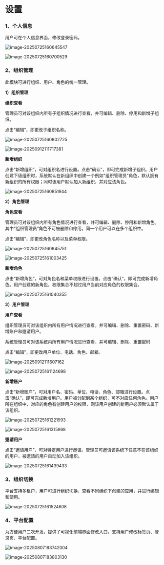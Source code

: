 # 设置

### 1、**个人信息**

用户可在个人信息界面，修改登录密码。

![image-20250725160645547](assets/image-20250725160645547.png)

![image-20250725160700529](assets/image-20250725160700529.png)

### 2、**组织管理**

此模块可进行组织、用户、角色的统一管理。

**1）组织管理**

**组织查看**

管理员可对该组织内所有子组织情况进行查看，并可编辑、删除、停用和新增子组织。

点击“编辑”，即更改子组织名称。

![image-20250725160802725](assets/image-20250725160802725.png)

![image-20250912111717381](assets/image-20250912111717381.png)

**新增组织**

点击“新增组织”，可对组织名进行设置。点击“确认”，即可完成新增子组织。用户创建下级组织时，系统默认在新组织中创建一个例如"组织管理员"角色，默认拥有新组织的所有权限；同时该用户默认加入新组织，并对应该角色。

![image-20250725160851944](assets/image-20250725160851944.png)

**2）角色管理**

**角色查看**

管理员可对该组织内所有角色情况进行查看，并可编辑、删除、停用和新增角色。其中“组织管理员”角色不可被删除和停用。同一个用户可以在多个组织中。

点击“编辑”，即更改角色名称以及菜单权限。

![image-20250725160945751](assets/image-20250725160945751.png)

![image-20250725161003425](assets/image-20250725161003425.png)

**新增角色**

  点击“新增角色”，可对角色名和菜单权限进行设置。点击“确认”，即可完成新增角色。用户创建的新角色，权限集合不超过用户当前对应角色的权限集合。

![image-20250725161040355](assets/image-20250725161040355.png)

**3）用户管理**

**用户查看**

组织管理员可对该组织内所有用户情况进行查看，并可编辑、删除、重置密码、新增账户和邀请用户。

系统管理员可对该系统内所有用户情况进行查看，并可编辑、删除、重置密码

点击“编辑”，即更改用户单位、电话、角色、邮箱。

![image-20250912111607162](assets/image-20250912111607162.png)

![image-20250725161124698](assets/image-20250725161124698.png)

**新增账户**

  点击“新增账户”，可对用户名、密码、单位、电话、角色、邮箱进行设置。点击“确认”，即可完成新增用户。用户被分配到某个组织，可不对应任何角色。用户所在组织中，对应的角色有创建用户的权限，则该用户创建的新用户必须默认属于该组织。

![image-20250725161221993](assets/image-20250725161221993.png)

![image-20250725161315968](assets/image-20250725161315968.png)

**邀请用户**

  点击“邀请用户”，可对特定用户进行邀请。管理员可邀请该系统下任意不在该组织的用户，被邀请的用户自动加入该组织。

![image-20250725161439433](assets/image-20250725161439433.png)

### **3、组织切换**

平台支持多租户，用户可进行组织切换，查看不同组织下创建的应用，并进行编辑和使用。

![image-20250725161524608](assets/image-20250725161524608.png)

### 4、平台配置

为方便用户二次开发，提供了可视化前端界面修改入口，支持用户修改标签页、登录页、平台配置。

![image-20250807183742004](assets/image-20250807183742004.png)

![image-20250807183803130](assets/image-20250807183803130.png)

